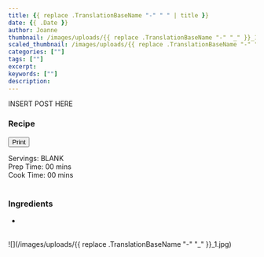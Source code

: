 ```yaml
---
title: {{ replace .TranslationBaseName "-" " " | title }}
date: {{ .Date }}
author: Joanne
thumbnail: /images/uploads/{{ replace .TranslationBaseName "-" "_" }}_1.jpg
scaled_thumbnail: /images/uploads/{{ replace .TranslationBaseName "-" "_" }}_0.jpg
categories: [""]
tags: [""]
excerpt: 
keywords: [""]
description: 
---
```

<span class="blog-text">

INSERT POST HERE

<!--</br>
</br>
{{< youtube 2U5KL1buARQ >}}
</br>
</br>-->
</span>

### Recipe
<div print_button><form>
<input type="button" value="Print" class="btn__print" onClick="window.print()">
</form></div>

<div>Servings: <span itemprop="recipeYield">BLANK</div>
<div>Prep Time: <meta itemprop="prepTime" content="PT00M">00 mins</div>
<div>Cook Time: <meta itemprop="cookTime" content="PT00M">00 mins</div>
</br>

### Ingredients

* <span itemprop="recipeIngredient">




</br>
![](/images/uploads/{{ replace .TranslationBaseName "-" "_" }}_1.jpg)